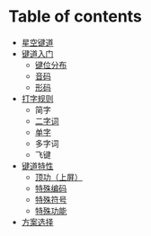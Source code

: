 # Table of contents

* [星空键道](Introduction.md)
* [键道入门](learn/layouts.md)
  * [键位分布](learn/layouts.md)
  * [音码](learn/phonetics-rules.md)
  * [形码](learn/stroke-rules.md)
* [打字规则](start-xkjd/README.md)
  * 简字
  * [二字词](start-xkjd/characters.md)
  * [单字](start-xkjd/phrases.md)
  * 多字词
  * 飞键
* [键道特性](advance-in-xkjd/top-up.md)
  * [顶功（上屏）](advance-in-xkjd/top-up.md)
  * [特殊编码](master-xkjd/extra-code.md)
  * [特殊符号](master-xkjd/extra-symbols.md)
  * [特殊功能](master-xkjd/extra-functions.md)
* [方案选择]()

